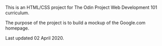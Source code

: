 This is an HTML/CSS project for The Odin Project Web Development 101 curriculum. 

The purpose of the project is to build a mockup of the Google.com homepage.

Last updated 02 April 2020.
